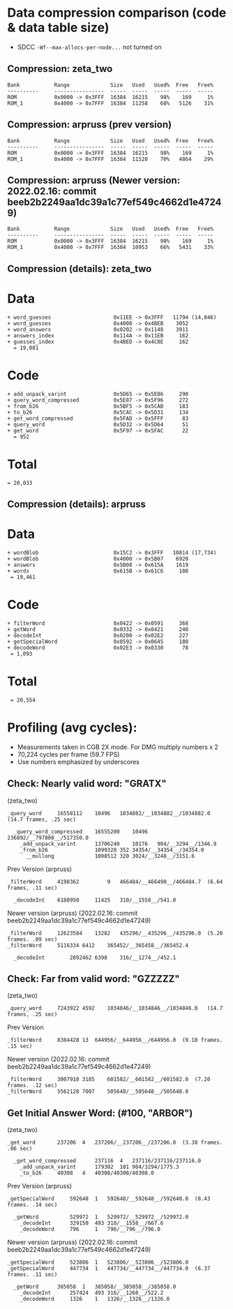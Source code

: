 # Data compression comparison (code & data table size)
- SDCC `-Wf--max-allocs-per-node...` not turned on

## Compression: zeta_two
```
Bank           Range             Size   Used   Used%  Free   Free% 
----------     ----------------  -----  -----  -----  -----  -----
ROM            0x0000 -> 0x3FFF  16384  16215    98%    169     1%
ROM_1          0x4000 -> 0x7FFF  16384  11258    68%   5126    31%
```

## Compression: arpruss (prev version)
```
Bank           Range             Size   Used   Used%  Free   Free% 
----------     ----------------  -----  -----  -----  -----  -----
ROM            0x0000 -> 0x3FFF  16384  16215    98%    169     1%
ROM_1          0x4000 -> 0x7FFF  16384  11520    70%   4864    29%
```

## Compression: arpruss (Newer version: 2022.02.16: commit beeb2b2249aa1dc39a1c77ef549c4662d1e47249)
```
Bank           Range             Size   Used   Used%  Free   Free% 
----------     ----------------  -----  -----  -----  -----  -----
ROM            0x0000 -> 0x3FFF  16384  16215    98%    169     1%
ROM_1          0x4000 -> 0x7FFF  16384  10953    66%   5431    33%
```

## Compression (details): zeta_two

# Data
```
+ word_guesses                    0x11EE -> 0x3FFF   11794 (14,846)
+ word_guesses                    0x4000 -> 0x4BEB    3052
+ word_answers                    0x0202 -> 0x1148    3911
+ answers_index                   0x114A -> 0x11EB     162
+ guesses_index                   0x4BED -> 0x4C8E     162
  = 19,081
```

# Code
```
+ add_unpack_varint               0x5D65 -> 0x5E86     290
+ query_word_compressed           0x5E87 -> 0x5F96     272
+ from_b26                        0x5BF5 -> 0x5CAB     183
+ to_b26                          0x5CAC -> 0x5D31     134
+ get_word_compressed             0x5FAD -> 0x5FFF      83
+ query_word                      0x5D32 -> 0x5D64      51
+ get_word                        0x5F97 -> 0x5FAC      22
  = 952
```

# Total
```
= 20,033
```


## Compression (details): arpruss

# Data
```
+ wordBlob                        0x15C2 -> 0x3FFF   10814 (17,734)
+ wordBlob                        0x4000 -> 0x5B07    6920
+ answers                         0x5B08 -> 0x615A    1619
+ words                           0x615B -> 0x61C6     108
 = 19,461
```

# Code
```
+ filterWord                      0x0422 -> 0x0591     368
+ getWord                         0x0332 -> 0x0421     240
+ decodeInt                       0x0200 -> 0x02E2     227
+ getSpecialWord                  0x0592 -> 0x0645     180
+ decodeWord                      0x02E3 -> 0x0330      78
 = 1,093
```

# Total
```
 = 20,554
```


# Profiling (avg cycles):
- Measurements taken in CGB 2X mode. For DMG multiply numbers x 2
- 70,224 cycles per frame (59.7 FPS)
- Use numbers emphasized by underscores


## Check: Nearly valid word: "GRATX"

(zeta_two)
```
_query_word		16558112	10496	1034882/__1034882__/1034882.0   (14.7 frames, .25 sec)

  _query_word_compressed	16555200	10496	236892/__797808__/517350.0
    _add_unpack_varint		13706240	10176	904/__3294__/1346.9
    _from_b26				1099328	352	34354/__34354__/34354.0
      __mullong				1008512	320	3024/__3248__/3151.6
```


Prev Version (arpruss)
```
_filterWord		4198362			9	466484/__466490__/466484.7  (6.64 frames, .11 sec)

  _decodeInt	6180950		11425	310/__1558__/541.0
```

Newer version (arpruss) (2022.02.16: commit beeb2b2249aa1dc39a1c77ef549c4662d1e47249)
```
_filterWord		12623584	13282	435296/__435296__/435296.0  (5.20 frames. .09 sec)
_filterWord		5116334	6412	365452/__365458__/365452.4

  _decodeInt		2892462	6398	316/__1274__/452.1
```


## Check: Far from valid word: "GZZZZZ"


(zeta_two)
```
_query_word		7243922	4592	1034846/__1034846__/1034846.0   (14.7 frames, .25 sec)

```

Prev Version
```
_filterWord		8384428	13	644956/__644956__/644956.0  (9.18 frames. .15 sec)
```


Newer version (2022.02.16: commit beeb2b2249aa1dc39a1c77ef549c4662d1e47249)
```
_filterWord		3007910	3185	601582/__601582__/601582.0  (7.20 frames. .12 sec)
_filterWord		5562128	7007	505648/__505648__/505648.0
```

## Get Initial Answer Word: (#100, "ARBOR")

(zeta_two)
```
_get_word		237206	4	237206/__237206__/237206.0  (3.38 frames. .06 sec)

  _get_word_compressed		237116	4	237116/237116/237116.0
    _add_unpack_varint		179302	101	904/3294/1775.3
    _to_b26		40308	4	40308/40308/40308.0
```

Prev Version (arpruss)
```
_getSpecialWord		592648	1	592648/__592648__/592648.0  (8.43 frames. .14 sec)

  _getWord			529972	1	529972/__529972__/529972.0
    _decodeInt		329150	493	310/__1558__/667.6
	_decodeWord		796		1	796/__796__/796.0
```

Newer version (arpruss) (2022.02.16: commit beeb2b2249aa1dc39a1c77ef549c4662d1e47249)
```
_getSpecialWord		523806	1	523806/__523806__/523806.0
_getSpecialWord		447734	1	447734/__447734__/447734.0  (6.37 frames. .11 sec) 

  _getWord		385058	1	385058/__385058__/385058.0
    _decodeInt		257424	493	316/__1268__/522.2
    _decodeWord		1326	1	1326/__1326__/1326.0
```




